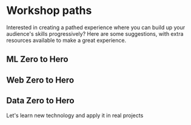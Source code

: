 # Workshop paths

Interested in creating a pathed experience where you can build up your audience's skills progressively? Here are some suggestions, with extra resources available to make a great experience.

## ML Zero to Hero

## Web Zero to Hero

## Data Zero to Hero

Let's learn new technology and apply it in real projects